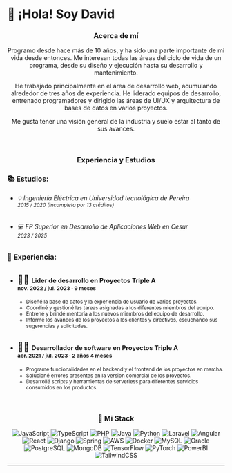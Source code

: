 # 👋 ¡Hola! Soy David

<h3 align="center">
  Acerca de mí
</h3>
  
<p align="center">
Programo desde hace más de 10 años, y ha sido una parte importante de mi vida desde entonces. Me interesan todas las áreas del ciclo de vida de un programa, desde su diseño y ejecución hasta su desarrollo y mantenimiento.
</p>
  
<p align="center">
He trabajado principalmente en el área de desarrollo web, acumulando alrededor de tres años de experiencia. He liderado equipos de desarrollo, entrenado programadores y dirigido las áreas de UI/UX y arquitectura de bases de datos en varios proyectos.
</p>
  
<p align="center">
Me gusta tener una visión general de la industria y suelo estar al tanto de sus avances.
</p>

<br>
<h3 align="center">
  Experiencia y Estudios
</h3>

### 📚 **Estudios**:
  - <h6> 💡 Ingeniería Eléctrica en <i>Universidad tecnológica de Pereira</i>
    <br><sub>2015 / 2020 (Incompleta por 13 créditos)</sub></h6>
  - <h6> 💻 FP Superior en Desarrollo de Aplicaciones Web en  <i>Cesur</i>
    <br><sub>2023 / 2025</sub></h6>

### 💼 **Experiencia**:
  - 👨‍💼 <small><small> Lider de desarrollo en **Proyectos Triple A**
  <br><sub>nov. 2022 / jul. 2023 · 9 meses</sub></small>
    -
    - Diseñé la base de datos y la experiencia de usuario de varios proyectos.
    - Coordiné y gestioné las tareas asignadas a los diferentes miembros del equipo.
    - Entrené y brindé mentoría a los nuevos miembros del equipo de desarrollo.
    - Informé los avances de los proyectos a los clientes y directivos, escuchando sus sugerencias y solicitudes.
</small>

  - 🧑‍💻 <small><small> Desarrollador de software en **Proyectos Triple A**
  <br><sub>abr. 2021 / jul. 2023 · 2 años 4 meses</sub></small> 
    -
    - Programé funcionalidades en el backend y el frontend de los proyectos en marcha.
    - Solucioné errores presentes en la version comercial de los proyectos.
    - Desarrollé scripts y herramientas de serverless para diferentes servicios consumidos en los productos.
</small>

<br>
<h3 align="center">
  📡 Mi Stack
</h3>


<div align="center">

![JavaScript](https://img.shields.io/badge/JavaScript-F7DF1E?style=for-the-badge&logo=javascript&logoColor=C4B514)
![TypeScript](https://img.shields.io/badge/TypeScript-007ACC?style=for-the-badge&logo=typescript&logoColor=005A9E)
![PHP](https://img.shields.io/badge/PHP-777BB4?style=for-the-badge&logo=php&logoColor=5C5F8F)
![Java](https://img.shields.io/badge/Java-007396?style=for-the-badge&logo=openjdk&logoColor=005960)
![Python](https://img.shields.io/badge/Python-3776AB?style=for-the-badge&logo=python&logoColor=2A5C76)
![Laravel](https://img.shields.io/badge/Laravel-FF2D20?style=for-the-badge&logo=laravel&logoColor=8C141A)
![Angular](https://img.shields.io/badge/Angular-DD0031?style=for-the-badge&logo=angular&logoColor=900028)
![React](https://img.shields.io/badge/React-61DAFB?style=for-the-badge&logo=react&logoColor=3CAEa6)
![Django](https://img.shields.io/badge/Django-092E20?style=for-the-badge&logo=django&logoColor=071211)
![Spring](https://img.shields.io/badge/Spring-6DB33F?style=for-the-badge&logo=spring&logoColor=558E32)
![AWS](https://img.shields.io/badge/AWS-333F4E?style=for-the-badge&logo=amazonwebservices&logoColor=1C1622)
![Docker](https://img.shields.io/badge/Docker-2496ED?style=for-the-badge&logo=docker&logoColor=1C75BC)
![MySQL](https://img.shields.io/badge/MySQL-4479A1?style=for-the-badge&logo=mysql&logoColor=264F60)
![Oracle](https://img.shields.io/badge/Oracle-F80000?style=for-the-badge&logo=oracle&logoColor=C40000)
![PostgreSQL](https://img.shields.io/badge/PostgreSQL-336791?style=for-the-badge&logo=postgresql&logoColor=184260)
![MongoDB](https://img.shields.io/badge/MongoDB-589636?style=for-the-badge&logo=mongodb&logoColor=466F29)
![TensorFlow](https://img.shields.io/badge/TensorFlow-FF6F00?style=for-the-badge&logo=tensorflow&logoColor=CC5900)
![PyTorch](https://img.shields.io/badge/PyTorch-EE4C2C?style=for-the-badge&logo=pytorch&logoColor=BD3D23)
![PowerBI](https://img.shields.io/badge/PowerBI-F2C811?style=for-the-badge&logo=chromecast&logoColor=C09F0D)
![TailwindCSS](https://img.shields.io/badge/TailwindCSS-38B2AC?style=for-the-badge&logo=tailwind-css&logoColor=2D8F89)
</div>

---
